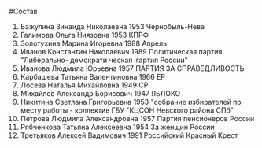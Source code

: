 #Состав
1. Бажулина Зинаида Николаевна 1953 Чернобыль-Нева
2. Галимова Ольга Ниязовна 1953 КПРФ
3. Золотухина Марина Игоревна 1988 Апрель
4. Иванов Константин Николаевич 1989 Политическая партия \"Либерально- демократи ческая iгартия России\"
5. Иванова Людмила Юрьевна 1957 ПАРТИЯ ЗА СПРАВЕДЛИВОСТЬ
6. Карбашева Татьяна Валентиновна 1966 ЕР
7. Лосева Наталья Михайловна 1949 СР
8. Михайлов Александр Борисович 1947 ЯБЛОКО
9. Никитина Светлана Григорьевна 1953 \"собрание избирателей по месту работы - коллектив ГБУ \"КЦСОН Невского района СПб\"
10. Петрова Людмила Александровна 1957 Партия пенсионеров России
11. Рябченкова Татьяна Алексеевна 1954 За женщин России
12. Третьяков Алексей Вадимович 1991 Российский Красный Крест
